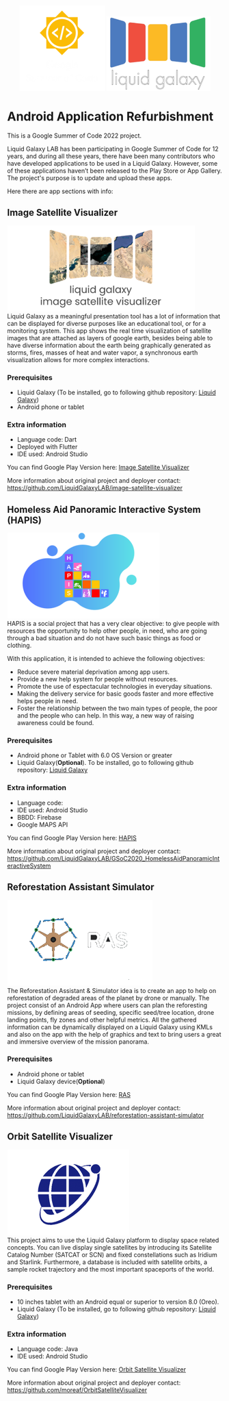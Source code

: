 
<div align="center">
    <img src="./Images/logo3.png" width="200" height="200" alt="css-in-readme">
    <img src="./Images/LGlogo1.png" width="243" height="175" alt="css-in-readme">
</div>

# Android Application Refurbishment
This is a Google Summer of Code 2022 project. 

Liquid Galaxy LAB has been participating in Google Summer of Code for 12 years,
and during all these years, there have been many contributors who have developed applications to be used in a Liquid Galaxy.
However, some of these applications haven’t been released to the Play Store or App Gallery.
The project's purpose is to update and upload these apps.

Here there are app sections with info:

## Image Satellite Visualizer
<div align="left">
    <img src="./Images/image_satellite_visualizer_logo.png" width="439" height="200" alt="css-in-readme">
</div>
Liquid Galaxy as a meaningful presentation tool has a lot of information that can be displayed for diverse purposes like an educational tool, or for a monitoring system. 
This app shows the real time visualization of satellite images that are attached as layers of google earth, besides being able to have diverse information about the earth being graphically generated as storms, fires, masses of heat and water vapor, a synchronous earth visualization  allows for more complex interactions.

### Prerequisites
- Liquid Galaxy (To be installed, go to following github repository:  [Liquid Galaxy](https://github.com/LiquidGalaxyLAB/liquid-galaxy))
- Android phone or tablet

### Extra information
- Language code: Dart
- Deployed with Flutter
- IDE used: Android Studio

You can find Google Play Version here: [Image Satellite Visualizer](https://github.com/Alexevers/Alejandro-Android-Application-Refurbishment/tree/main/Image-Satellite-Visualizer-app)

More information about original project and deployer contact: https://github.com/LiquidGalaxyLAB/image-satellite-visualizer 

## Homeless Aid Panoramic Interactive System (HAPIS)
<div align="left">
    <img src="./Images/logo HAPIS.png" width="356" height="200" alt="css-in-readme">
</div>
HAPIS is a social project that has a very clear objective: to give people with resources the opportunity to help other people, in need, who are going through a bad situation and do not have such basic things as food or clothing.

With this application, it is intended to achieve the following objectives:

- Reduce severe material deprivation among app users.
- Provide a new help system for people without resources.
- Promote the use of espectacular technologies in everyday situations.
- Making the delivery service for basic goods faster and more effective helps people in need.
- Foster the relationship between the two main types of people, the poor and the people who can help. In this way, a new way of raising awareness could be found.

### Prerequisites
- Android phone or Tablet with 6.0 OS Version or greater
- Liquid Galaxy(__Optional__). To be installed, go to following github repository:  [Liquid Galaxy](https://github.com/LiquidGalaxyLAB/liquid-galaxy)

### Extra information
- Language code:
- IDE used: Android Studio
- BBDD: Firebase
- Google MAPS API

You can find Google Play Version here: [HAPIS](https://github.com/Alexevers/Alejandro-Android-Application-Refurbishment/tree/HAPIS)

More information about original project and deployer contact: https://github.com/LiquidGalaxyLAB/GSoC2020_HomelessAidPanoramicInteractiveSystem

## Reforestation Assistant Simulator
<div align="left">
    <img src="./Images/RAS logo2.png"  alt="css-in-readme">
</div>
The Reforestation Assistant & Simulator idea is to create an app to help on reforestation of degraded areas of the planet by drone or manually. The project consist of an Android App where users can plan the reforesting missions, by defining areas of seeding, specific seed/tree location, drone landing points, fly zones and other helpful metrics. All the gathered information can be dynamically displayed on a Liquid Galaxy using KMLs and also on the app with the help of graphics and text to bring users a great and immersive overview of the mission panorama.

### Prerequisites
- Android phone or tablet
- Liquid Galaxy device(__Optional__)

You can find Google Play Version here: [RAS](https://github.com/Alexevers/Alejandro-Android-Application-Refurbishment/tree/RAS)

More information about original project and deployer contact: https://github.com/LiquidGalaxyLAB/reforestation-assistant-simulator

## Orbit Satellite Visualizer
<div align="left">
    <img src="./Images/Orbit logo.png"  alt="css-in-readme">
</div>
This project aims to use the Liquid Galaxy platform to display space related concepts. You can live display single satellites by introducing its Satellite Catalog Number (SATCAT or SCN) and fixed constellations such as Iridium and Starlink. Furthermore, a database is included with satellite orbits, a sample rocket trajectory and the most important spaceports of the world.

### Prerequisites
- 10 inches tablet with an Android equal or superior to version 8.0 (Oreo). 
- Liquid Galaxy (To be installed, go to following github repository:  [Liquid Galaxy](https://github.com/LiquidGalaxyLAB/liquid-galaxy))

### Extra information
- Language code: Java
- IDE used: Android Studio

You can find Google Play Version here: [Orbit Satellite Visualizer](https://github.com/Alexevers/Alejandro-Android-Application-Refurbishment/tree/Orbit-Satellite-Visualizer)

More information about original project and deployer contact: https://github.com/moreaf/OrbitSatelliteVisualizer
